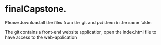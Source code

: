 # finalCapstone.

Please download all the files from the git and put them in the same folder

The git contains a front-end website application, open the index.html file to have access to the web-application
